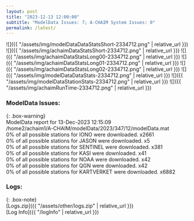 ```yaml
---
layout: post
title: "2023-12-13 12:00:00"
subtitle: "ModelData Issues: 7; A-CHAIM System Issues: 0"
permalink: /latest/
---
```


![]({{ "/assets/img/modelDataDataStatsShort-2334712.png" | relative_url }})
![]({{ "/assets/img/achaimDataStatsShort-2334712.png" | relative_url }})
![]({{ "/assets/img/achaimDataStatsLong00-2334712.png" | relative_url }})
![]({{ "/assets/img/achaimDataStatsLong01-2334712.png" | relative_url }})
![]({{ "/assets/img/achaimDataStatsLong02-2334712.png" | relative_url }})
![]({{ "/assets/img/modelDataDataStats-2334712.png" | relative_url }})
![]({{ "/assets/img/modelDataStationStats-2334712.png" | relative_url }})
![]({{ "/assets/img/achaimRunTime-2334712.png" | relative_url }})


### ModelData Issues:  
  
{: .box-warning}  
 ModelData report for 13-Dec-2023 12:15:09   
 /home2/achaim1/A-CHAIM/modelData/2023/347/12/modelData.mat   
 0% of all possible stations for IONO were downloaded. x2661   
 0% of all possible stations for JASON were downloaded. x5   
 0% of all possible stations for SENTINEL were downloaded. x381   
 0% of all possible stations for KASI were downloaded. x41   
 0% of all possible stations for NOAA were downloaded. x42   
 0% of all possible stations for QGN were downloaded. x42   
 0% of all possible stations for KARTVERKET were downloaded. x6882   
  


### Logs:  
  
{: .box-note}  
[Logs.zip]({{ "/assets/other/logs.zip" | relative_url }})  
[Log Info]({{ "/logInfo" | relative_url }})  
